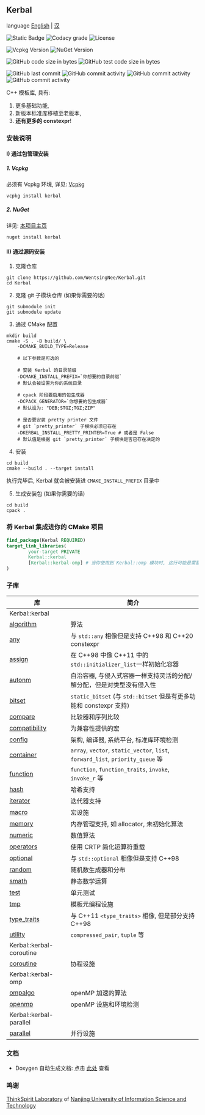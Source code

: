 ## Kerbal ##

language [English](readme.md) | [汉](readme.zh.md)

![Static Badge](https://img.shields.io/badge/%E7%9F%A5%E4%B9%8E-IceBear-blue?link=https%3A%2F%2Fwww.zhihu.com%2Fpeople%2Fpeter-43-43-80)
![Codacy grade](https://img.shields.io/codacy/grade/d8cf41ae4db84f36bbbab26ff3e3a0bd?label=%E4%BB%A3%E7%A0%81%E8%B4%A8%E9%87%8F%E8%AF%84%E7%BA%A7&link=https%3A%2F%2Fapp.codacy.com%2Fgh%2FWentsingNee%2FKerbal%2Fdashboard)
![License](https://img.shields.io/github/license/WentsingNee/Kerbal?label=%E5%8D%8F%E8%AE%AE)

![Vcpkg Version](https://img.shields.io/vcpkg/v/kerbal)
![NuGet Version](https://img.shields.io/nuget/v/Kerbal)

![GitHub code size in bytes](https://img.shields.io/github/languages/code-size/WentsingNee/Kerbal?label=%E4%BB%A3%E7%A0%81%E5%A4%A7%E5%B0%8F)
![GitHub test code size in bytes](https://img.shields.io/github/languages/code-size/WentsingNee/KerbalTest?label=%E6%B5%8B%E8%AF%95%E4%BB%A3%E7%A0%81%E5%A4%A7%E5%B0%8F)

![GitHub last commit](https://img.shields.io/github/last-commit/WentsingNee/Kerbal?label=%E4%B8%8A%E6%AC%A1%E6%8F%90%E4%BA%A4)
![GitHub commit activity](https://img.shields.io/github/commit-activity/y/WentsingNee/Kerbal?label=%E5%B9%B4%E5%9D%87%E6%8F%90%E4%BA%A4%E6%AC%A1%E6%95%B0)
![GitHub commit activity](https://img.shields.io/github/commit-activity/m/WentsingNee/Kerbal?label=%E6%9C%88%E5%9D%87%E6%8F%90%E4%BA%A4%E6%AC%A1%E6%95%B0)
![GitHub commit activity](https://img.shields.io/github/commit-activity/w/WentsingNee/Kerbal?label=%E5%91%A8%E5%9D%87%E6%8F%90%E4%BA%A4%E6%AC%A1%E6%95%B0)

C++ 模板库, 具有:

1) 更多基础功能,
2) 新版本标准库移植至老版本,
3) **还有更多的 constexpr**!



### 安装说明 ###

#### I) 通过包管理安装

##### 1. Vcpkg #####

必须有 Vcpkg 环境, 详见: [Vcpkg](https://github.com/microsoft/vcpkg)

```shell
vcpkg install kerbal
```

##### 2. NuGet #####

详见: [本项目主页](https://www.nuget.org/packages/Kerbal)

```shell
nuget install kerbal
```

#### II) 通过源码安装 ####

1) 克隆仓库

```shell
git clone https://github.com/WentsingNee/Kerbal.git
cd Kerbal
```

2) 克隆 git 子模块仓库 (如果你需要的话)

```shell
git submodule init
git submodule update
```

3) 通过 CMake 配置

```shell
mkdir build
cmake -S . -B build/ \
    -DCMAKE_BUILD_TYPE=Release

    # 以下参数是可选的

    # 安装 Kerbal 的目录前缀
    -DCMAKE_INSTALL_PREFIX=`你想要的目录前缀`
    # 默认会被设置为你的系统目录

    # cpack 阶段要启用的包生成器
    -DCPACK_GENERATOR=`你想要的包生成器`
    # 默认设为: "DEB;STGZ;TGZ;ZIP"

    # 是否要安装 pretty printer 文件
    # git `pretty_printer` 子模块必须已存在
    -DKERBAL_INSTALL_PRETTY_PRINTER=True # 或者是 False
    # 默认值是根据 git `pretty_printer` 子模块是否已存在决定的
```

4) 安装

```shell
cd build
cmake --build . --target install
```

执行完毕后, Kerbal 就会被安装进 `CMAKE_INSTALL_PREFIX` 目录中

5) 生成安装包 (如果你需要的话)

```shell
cd build
cpack .
```



### 将 Kerbal 集成进你的 CMake 项目 ###

```cmake
find_package(Kerbal REQUIRED)
target_link_libraries(
        your-target PRIVATE
        Kerbal::kerbal
        [Kerbal::kerbal-omp] # 当你使用到 Kerbal::omp 模块时, 这行可能是需要的
)
```



### 子库 ###

| 库                                              | 简介                                                                             |
|------------------------------------------------|--------------------------------------------------------------------------------|
| Kerbal::kerbal                                 |                                                                                |
| [algorithm](include/kerbal/algorithm/)         | 算法                                                                             |
| [any](include/kerbal/any/)                     | 与 `std::any` 相像但是支持 C++98 和 C++20 constexpr                                    |
| [assign](include/kerbal/assign/)               | 在 C++98 中像 C++11 中的 `std::initializer_list`一样初始化容器                             |
| [autonm](include/kerbal/autonm/)               | 自治容器, 与侵入式容器一样支持灵活的分配/解分配，但是对类型没有侵入性                                           |
| [bitset](include/kerbal/bitset/)               | `static_bitset` (与 `std::bitset` 但是有更多功能和 constexpr 支持)                        |
| [compare](include/kerbal/compare/)             | 比较器和序列比较                                                                       |
| [compatibility](include/kerbal/compatibility/) | 为兼容性提供的宏                                                                       |
| [config](include/kerbal/config/)               | 架构, 编译器, 系统平台, 标准库环境检测                                                         |
| [container](include/kerbal/container/)         | `array`, `vector`, `static_vector`, `list`, `forward_list`, `priority_queue` 等 |
| [function](include/kerbal/function/)           | `function`, `function_traits`, `invoke`, `invoke_r` 等                          |
| [hash](include/kerbal/hash/)                   | 哈希支持                                                                           |
| [iterator](include/kerbal/iterator/)           | 迭代器支持                                                                          |
| [macro](include/kerbal/macro/)                 | 宏设施                                                                            |
| [memory](include/kerbal/memory/)               | 内存管理支持, 如 allocator, 未初始化算法                                                    |
| [numeric](include/kerbal/numeric/)             | 数值算法                                                                           |
| [operators](include/kerbal/operators/)         | 使用 CRTP 简化运算符重载                                                                |
| [optional](include/kerbal/optional/)           | 与 `std::optional` 相像但是支持 C++98                                                 |
| [random](include/kerbal/random/)               | 随机数生成器和分布                                                                      |
| [smath](include/kerbal/smath/)                 | 静态数学运算                                                                         |
| [test](include/kerbal/test/)                   | 单元测试                                                                           |
| [tmp](include/kerbal/tmp/)                     | 模板元编程设施                                                                        |
| [type_traits](include/kerbal/type_traits/)     | 与 C++11 `<type_traits>` 相像, 但是部分支持 C++98                                       |
| [utility](include/kerbal/utility/)             | `compressed_pair`, `tuple` 等                                                   |
| Kerbal::kerbal-coroutine                       |                                                                                |
| [coroutine](include/kerbal/coroutine/)         | 协程设施                                                                           |
| Kerbal::kerbal-omp                             |                                                                                |
| [ompalgo](include/kerbal/ompalgo/)             | openMP 加速的算法                                                                   |
| [openmp](include/kerbal/openmp/)               | openMP 设施和环境检测                                                                 |
| Kerbal::kerbal-parallel                        |                                                                                |
| [parallel](include/kerbal/parallel/)           | 并行设施                                                                           |



### 文档 ###

* Doxygen 自动生成文档: 点击 [此处](https://wentsingnee.github.io/KerbalDoxygenDoc/) 查看



### 鸣谢 ###

[ThinkSpirit Laboratory](http://thinkspirit.org/) of [Nanjing University of Information
Science and Technology](http://www.nuist.edu.cn/)